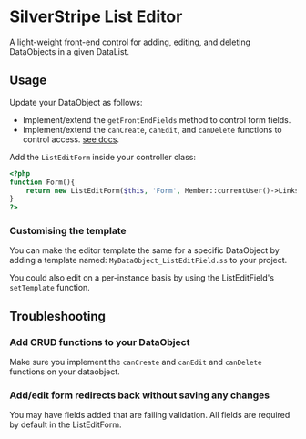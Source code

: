 # SilverStripe List Editor

A light-weight front-end control for adding, editing, and deleting DataObjects in a given DataList.

## Usage

Update your DataObject as follows:

 * Implement/extend the `getFrontEndFields` method to control form fields.
 * Implement/extend the `canCreate`, `canEdit`, and `canDelete` functions to control access. [see docs](http://doc.silverstripe.org/framework/en/reference/modeladmin#permissions).

Add the `ListEditForm` inside your controller class:
```php
<?php
function Form(){
    return new ListEditForm($this, 'Form', Member::currentUser()->Links());
}
?>
```


### Customising the template

You can make the editor template the same for a specific DataObject by adding a template named: `MyDataObject_ListEditField.ss` to your project.

You could also edit on a per-instance basis by using the ListEditField's `setTemplate` function.


## Troubleshooting

### Add CRUD functions to your DataObject

Make sure you implement the `canCreate` and `canEdit` and `canDelete` functions on your dataobject.

### Add/edit form redirects back without saving any changes

You may have fields added that are failing validation. All fields are required by default in the ListEditForm.
